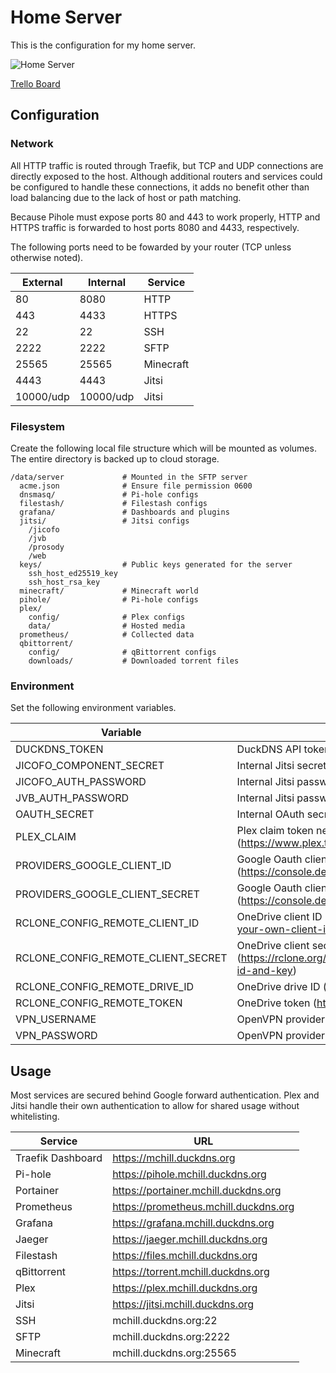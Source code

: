 # Home Server

This is the configuration for my home server.

![Home Server](https://github.com/mchill/home/workflows/Home%20Server/badge.svg)

[Trello Board](https://trello.com/b/XNVnSBvI/home-server)

## Configuration

### Network

All HTTP traffic is routed through Traefik, but TCP and UDP connections are directly exposed to the host. Although additional routers and services could be configured to handle these connections, it adds no benefit other than load balancing due to the lack of host or path matching.

Because Pihole must expose ports 80 and 443 to work properly, HTTP and HTTPS traffic is forwarded to host ports 8080 and 4433, respectively.

The following ports need to be fowarded by your router (TCP unless otherwise noted).

External   | Internal  | Service
---        | ---       | ---
80         | 8080      | HTTP
443        | 4433      | HTTPS
22         | 22        | SSH
2222       | 2222      | SFTP
25565      | 25565     | Minecraft
4443       | 4443      | Jitsi
10000/udp  | 10000/udp | Jitsi

### Filesystem

Create the following local file structure which will be mounted as volumes. The entire directory is backed up to cloud storage.

```
/data/server             # Mounted in the SFTP server
  acme.json              # Ensure file permission 0600
  dnsmasq/               # Pi-hole configs
  filestash/             # Filestash configs
  grafana/               # Dashboards and plugins
  jitsi/                 # Jitsi configs
    /jicofo
    /jvb
    /prosody
    /web
  keys/                  # Public keys generated for the server
    ssh_host_ed25519_key
    ssh_host_rsa_key
  minecraft/             # Minecraft world
  pihole/                # Pi-hole configs
  plex/
    config/              # Plex configs
    data/                # Hosted media
  prometheus/            # Collected data
  qbittorrent/
    config/              # qBittorrent configs
    downloads/           # Downloaded torrent files
```

### Environment

Set the following environment variables.

Variable                           | Description
---                                | ---
DUCKDNS_TOKEN                      | DuckDNS API token (https://www.duckdns.org/)
JICOFO_COMPONENT_SECRET            | Internal Jitsi secret
JICOFO_AUTH_PASSWORD               | Internal Jitsi password
JVB_AUTH_PASSWORD                  | Internal Jitsi password
OAUTH_SECRET                       | Internal OAuth secret
PLEX_CLAIM                         | Plex claim token needed for first time container setup (https://www.plex.tv/claim/)
PROVIDERS_GOOGLE_CLIENT_ID         | Google Oauth client ID (https://console.developers.google.com/apis/credentials)
PROVIDERS_GOOGLE_CLIENT_SECRET     | Google Oauth client secret (https://console.developers.google.com/apis/credentials)
RCLONE_CONFIG_REMOTE_CLIENT_ID     | OneDrive client ID (https://rclone.org/onedrive/#getting-your-own-client-id-and-key)
RCLONE_CONFIG_REMOTE_CLIENT_SECRET | OneDrive client secret (https://rclone.org/onedrive/#getting-your-own-client-id-and-key)
RCLONE_CONFIG_REMOTE_DRIVE_ID      | OneDrive drive ID (https://rclone.org/onedrive/)
RCLONE_CONFIG_REMOTE_TOKEN         | OneDrive token (https://rclone.org/onedrive/)
VPN_USERNAME                       | OpenVPN provider username
VPN_PASSWORD                       | OpenVPN provider password

## Usage

Most services are secured behind Google forward authentication. Plex and Jitsi handle their own authentication to allow for shared usage without whitelisting.

Service           | URL
---               | ---
Traefik Dashboard | https://mchill.duckdns.org
Pi-hole           | https://pihole.mchill.duckdns.org
Portainer         | https://portainer.mchill.duckdns.org
Prometheus        | https://prometheus.mchill.duckdns.org
Grafana           | https://grafana.mchill.duckdns.org
Jaeger            | https://jaeger.mchill.duckdns.org
Filestash         | https://files.mchill.duckdns.org
qBittorrent       | https://torrent.mchill.duckdns.org
Plex              | https://plex.mchill.duckdns.org
Jitsi             | https://jitsi.mchill.duckdns.org
SSH               | mchill.duckdns.org:22
SFTP              | mchill.duckdns.org:2222
Minecraft         | mchill.duckdns.org:25565
